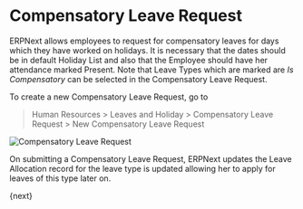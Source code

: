 <!-- add-breadcrumbs -->
# Compensatory Leave Request
ERPNext allows employees to request for compensatory leaves for days which they have worked on holidays. It is necessary that the dates should be in default Holiday List and also that the Employee should have her attendance marked Present. Note that Leave Types which are marked are _Is Compensatory_ can be selected in the Compensatory Leave Request.

To create a new Compensatory Leave Request, go to
> Human Resources > Leaves and Holiday > Compensatory Leave Request > New Compensatory Leave Request

<img class="screenshot" alt="Compensatory Leave Request"
	src="{{docs_base_url}}/assets/img/human-resources/compensatory-leave-request.png">

On submitting a Compensatory Leave Request, ERPNext updates the Leave Allocation record for the leave type is updated allowing her to apply for leaves of this type later on.

{next}

